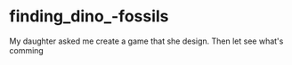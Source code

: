 # finding_dino_-fossils
My daughter asked me create a game that she design. Then let see what's comming

